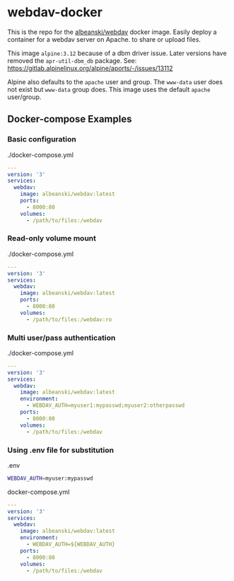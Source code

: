 # webdav-docker

This is the repo for the [albeanski/webdav](https://hub.docker.com/r/albeanski/webdav) docker image. Easily deploy a container for a webdav server on Apache.
to share or upload files. 

This image `alpine:3.12` because of a dbm driver issue. Later versions have removed the
`apr-util-dbm_db` package. See: https://gitlab.alpinelinux.org/alpine/aports/-/issues/13112


Alpine also defaults to the `apache` user and group. The `www-data` user does not exist but
`www-data` group does. This image uses the default `apache` user/group.


## Docker-compose Examples
### Basic configuration
./docker-compose.yml
```yaml
---
version: '3'
services:
  webdav:
    image: albeanski/webdav:latest
    ports:
      - 8000:80
    volumes:
      - /path/to/files:/webdav
```

### Read-only volume mount
./docker-compose.yml
```yaml
---
version: '3'
services:
  webdav:
    image: albeanski/webdav:latest
    ports:
      - 8000:80
    volumes:
      - /path/to/files:/webdav:ro
```

### Multi user/pass authentication
./docker-compose.yml
```yaml
---
version: '3' 
services:
  webdav:
    image: albeanski/webdav:latest
    environment:
      - WEBDAV_AUTH=myuser1:mypasswd;myuser2:otherpasswd
    ports:
      - 8000:80
    volumes:
      - /path/to/files:/webdav
```

### Using .env file for substitution

.env 
```bash
WEBDAV_AUTH=myuser:mypasswd
```

docker-compose.yml
```yaml
---
version: '3'
services:
  webdav:
    image: albeanski/webdav:latest
    environment:
      - WEBDAV_AUTH=${WEBDAV_AUTH}
    ports:
      - 8000:80
    volumes:
      - /path/to/files:/webdav
```
